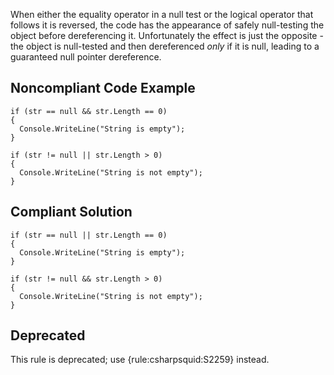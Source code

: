 
When either the equality operator in a null test or the logical operator that follows it is reversed, the code has the appearance of safely null-testing the object before dereferencing it. Unfortunately the effect is just the opposite - the object is null-tested and then dereferenced *only* if it is null, leading to a guaranteed null pointer dereference.

## Noncompliant Code Example


    if (str == null && str.Length == 0)
    {
      Console.WriteLine("String is empty");
    }
    
    if (str != null || str.Length > 0)
    {
      Console.WriteLine("String is not empty");
    }


## Compliant Solution


    if (str == null || str.Length == 0)
    {
      Console.WriteLine("String is empty");
    }
    
    if (str != null && str.Length > 0)
    {
      Console.WriteLine("String is not empty");
    }


## Deprecated

This rule is deprecated; use {rule:csharpsquid:S2259} instead.
